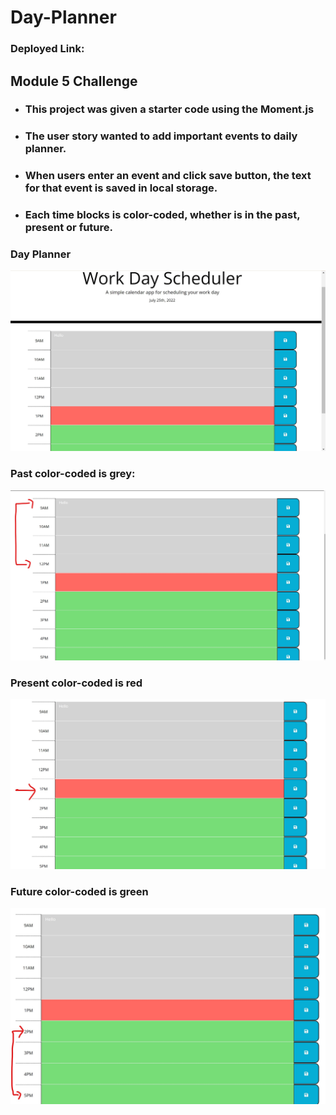 # Day-Planner
### Deployed Link:

## Module 5 Challenge

- ### This project was given a starter code using the Moment.js
- ### The <b>user story</b> wanted to add important events to daily planner.
- ### When users enter an event and click save button, the text for that event is saved in local storage.
- ### Each time blocks is color-coded, whether is in the past, present or future. 

### <b>Day Planner</b>

![](./images/Work-Day-ScheduleScreenshot.jpg)

### <b>Past</b> color-coded is <b>grey</b>:
![](./images/Past-grey-codedScreenshot.jpg)

### <b>Present</b> color-coded is <b>red</b>
![](./images/Present-red-codedScreenshot.jpg)

### <b>Future</b> color-coded is <b>green</b>
![](./images/Future-green-codedScreenshot.jpg)